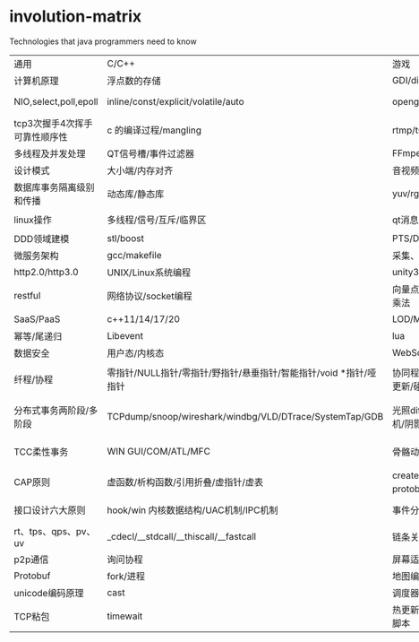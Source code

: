 # involution-matrix
Technologies that java programmers need to know

<!DOCTYPE HTML><html><head>
<meta http-equiv="Content-Type" content="text/html; charset=unicode">
</head>

<body class="wiz-editor-body "  data-wiz-document-type="common" spellcheck="false" style="opacity: 1;"><div>
    <div class="wiz-table-container"  style="position: relative; padding: 0px;"><div class="wiz-table-body" ><table border="0" width="2136" style="width:1603pt;width:max-content;">

 <colgroup><col width="148" style="">
 <col width="195" style="">
 <col width="176" style="">
 <col width="116" style="">
 <col width="156" style="">
 <col width="140" style="">
 <col width="174" style="">
 <col width="112" style="">
 <col width="96" style="">
 <col width="78" style="">
 <col width="172" style="">
 <col width="131" style="">
 <col width="172" style="">
 <col width="149" style="">
 <col width="121" style="">
 </colgroup><tbody><tr height="23" style="background-color:var(--color-canvas-default);">
  <td height="23" class="xl68" width="148" style="width:111pt;"><span>通用</span></td>
  <td class="xl68" width="195" style="width:146pt;">C/C++</td>
  <td class="xl71" width="176" style="width:132pt;">游戏</td>
  <td class="xl68" width="116" style="width:87pt;"><span>Java</span></td>
  <td class="xl68" width="156" style="width:117pt;"><span>spring</span></td>
  <td class="xl68" width="140" style="width:105pt;"><span>中间件</span></td>
  <td class="xl68" width="174" style="width:131pt;"><span>基础设施</span></td>
  <td class="xl68" width="112" style="width:84pt;"><span>数据存储</span></td>
  <td class="xl68" width="96" style="width:72pt;"><span>服务器</span></td>
  <td class="xl68" width="78" style="width:59pt;"><span>CI/CD</span></td>
  <td class="xl68" width="172" style="width:129pt;"><span>前端</span></td>
  <td class="xl68" width="131" style="width:98pt;"><span>算法</span></td>
  <td class="xl68" width="172" style="width:129pt;"><span>AI/ML/DM</span></td>
  <td class="xl68" width="149" style="width:112pt;"><span>安全</span></td>
  <td class="xl68" width="121" style="width:91pt;"><span>管理</span></td>
 </tr>
 <tr height="23" style="background-color:var(--color-canvas-subtle);">
  <td height="23" class="xl67" width="148" style="width:111pt;"><span>计算机原理</span></td>
  <td class="xl69" width="195" style="width:146pt;">浮点数的存储</td>
  <td class="xl69" width="176" style="width:132pt;">GDI/directX</td>
  <td class="xl67" width="116" style="width:87pt;"><span>JVM内存模型</span></td>
  <td class="xl67" width="156" style="width:117pt;"><span>SpringMVC</span></td>
  <td class="xl67" width="140" style="width:105pt;"><span>redis</span></td>
  <td class="xl67" width="174" style="width:131pt;"><span>全文检索搜索引擎</span></td>
  <td class="xl67" width="112" style="width:84pt;"><span>hadoop</span></td>
  <td class="xl67" width="96" style="width:72pt;"><span>apache</span></td>
  <td class="xl67" width="78" style="width:59pt;"><span>git</span></td>
  <td class="xl67" width="172" style="width:129pt;"><span>VUE/VUEX</span></td>
  <td class="xl67" width="131" style="width:98pt;"><span>quickSort/timSort</span></td>
  <td class="xl67" width="172" style="width:129pt;"><span>TensorFlow</span></td>
  <td class="xl67" width="149" style="width:112pt;"><span>XSS</span></td>
  <td class="xl67" width="121" style="width:91pt;"><span>敏捷开发/agile</span></td>
 </tr>
 <tr height="46" style="background-color:var(--color-canvas-default);">
  <td height="46" class="xl67" width="148" style="width:111pt;"><span>NIO,select,poll,epoll</span></td>
  <td class="xl67" width="195" style="width:146pt;">inline/const/explicit/volatile/auto</td>
  <td class="xl67" width="176" style="width:132pt;">opengl/g3d</td>
  <td class="xl67" width="116" style="width:87pt;"><span>垃圾回收</span></td>
  <td class="xl67" width="156" style="width:117pt;"><span>spring boot</span></td>
  <td class="xl67" width="140" style="width:105pt;"><span>分布式锁</span></td>
  <td class="xl67" width="174" style="width:131pt;"><span>分布式日志系统ELK</span></td>
  <td class="xl67" width="112" style="width:84pt;"><span>hbase/hive/pig/</span></td>
  <td class="xl67" width="96" style="width:72pt;"><span>nginx</span></td>
  <td class="xl67" width="78" style="width:59pt;"><span>jira</span></td>
  <td class="xl67" width="172" style="width:129pt;">electron</td>
  <td class="xl69" width="131" style="width:98pt;">链表/树/图</td>
  <td class="xl67" width="172" style="width:129pt;"><span>Naive Bayes</span></td>
  <td class="xl67" width="149" style="width:112pt;"><span>CSRF</span></td>
  <td class="xl67" width="121" style="width:91pt;"><span>看板</span></td>
 </tr>
 <tr height="46" style="background-color:var(--color-canvas-subtle);">
  <td height="46" class="xl67" width="148" style="width:111pt;"><span>tcp3<font class="font8">次握手</font><font class="font6">4</font><font class="font8">次挥手可靠性顺序性</font></span></td>
  <td class="xl67" width="195" style="width:146pt;">c
  <font class="font7">的编译过程</font><font class="font6">/mangling</font></td>
  <td class="xl67" width="176" style="width:132pt;">rtmp/ts<font class="font7">流</font></td>
  <td class="xl67" width="116" style="width:87pt;"><span>synchronized</span></td>
  <td class="xl67" width="156" style="width:117pt;"><span>spring cloud</span></td>
  <td class="xl67" width="140" style="width:105pt;"><span>zookeeper</span></td>
  <td class="xl67" width="174" style="width:131pt;"><span>服务器监控系统</span></td>
  <td class="xl67" width="112" style="width:84pt;"><span>spark</span></td>
  <td class="xl67" width="96" style="width:72pt;"><span>tomcat</span></td>
  <td class="xl67" width="78" style="width:59pt;"><span>tb</span></td>
  <td class="xl67" width="172" style="width:129pt;"><span>BFC/IFC</span></td>
  <td class="xl67" width="131" style="width:98pt;"><span>赫夫曼编码</span></td>
  <td class="xl67" width="172" style="width:129pt;"><span>CNN</span></td>
  <td class="xl67" width="149" style="width:112pt;"><span>SQL&nbsp;注入</span></td>
  <td class="xl67" width="121" style="width:91pt;"><span>产品评审</span></td>
 </tr>
 <tr height="23" style="background-color:var(--color-canvas-default);">
  <td height="23" class="xl67" width="148" style="width:111pt;"><span>多线程及并发处理</span></td>
  <td class="xl67" width="195" style="width:146pt;">QT<font class="font7">信号槽</font><font class="font6">/</font><font class="font7">事件过滤器</font></td>
  <td class="xl67" width="176" style="width:132pt;">FFmpeg</td>
  <td class="xl67" width="116" style="width:87pt;"><span>volatile</span></td>
  <td class="xl67" width="156" style="width:117pt;"><span>mybatis</span></td>
  <td class="xl67" width="140" style="width:105pt;"><span>nacos</span></td>
  <td class="xl67" width="174" style="width:131pt;"><span>链路跟踪opentrace</span></td>
  <td class="xl67" width="112" style="width:84pt;"><span>storm/flink</span></td>
  <td class="xl67" width="96" style="width:72pt;"><span>weblogic</span></td>
  <td class="xl67" width="78" style="width:59pt;"><span>禅道</span></td>
  <td class="xl67" width="172" style="width:129pt;"><span>CSS3</span></td>
  <td class="xl67" width="131" style="width:98pt;"><span>lzf压缩,lz77</span></td>
  <td class="xl67" width="172" style="width:129pt;"><span>蚁群算法</span></td>
  <td class="xl67" width="149" style="width:112pt;"><span>Hash Dos</span></td>
  <td class="xl67" width="121" style="width:91pt;"><span>架构评审</span></td>
 </tr>
 <tr height="23" style="background-color:var(--color-canvas-subtle);">
  <td height="23" class="xl67" width="148" style="width:111pt;"><span>设计模式</span></td>
  <td class="xl69" width="195" style="width:146pt;">大小端/内存对齐</td>
  <td class="xl69" width="176" style="width:132pt;">音视频编码/解码</td>
  <td class="xl67" width="116" style="width:87pt;"><span>JUC</span></td>
  <td class="xl67" width="156" style="width:117pt;"><span>spring启动加载</span></td>
  <td class="xl67" width="140" style="width:105pt;"><span>rocketMQ</span></td>
  <td class="xl67" width="174" style="width:131pt;"><span>服务治理与监控</span></td>
  <td class="xl67" width="112" style="width:84pt;"><span>MapReduce</span></td>
  <td class="xl67" width="96" style="width:72pt;"><span>jboss</span></td>
  <td class="xl67" width="78" style="width:59pt;"><span>gerrit</span></td>
  <td class="xl67" width="172" style="width:129pt;"><span>闭包以及作用域</span></td>
  <td class="xl67" width="131" style="width:98pt;"><span>gzip</span></td>
  <td class="xl67" width="172" style="width:129pt;"><span>遗传算法</span></td>
  <td class="xl67" width="149" style="width:112pt;"><span>脚本注入</span></td>
  <td class="xl67" width="121" style="width:91pt;"><span>代码review</span></td>
 </tr>
 <tr height="46" style="background-color:var(--color-canvas-default);">
  <td height="46" class="xl67" width="148" style="width:111pt;"><span>数据库事务隔离级别和传播</span></td>
  <td class="xl69" width="195" style="width:146pt;">动态库/静态库</td>
  <td class="xl69" width="176" style="width:132pt;">yuv/rgb</td>
  <td class="xl67" width="116" style="width:87pt;"><span>aqs,cas</span></td>
  <td class="xl67" width="156" style="width:117pt;"><span>spring boot start写法</span></td>
  <td class="xl67" width="140" style="width:105pt;"><span>rabbitMQ</span></td>
  <td class="xl70" width="174" style="width:131pt;">jwt</td>
  <td class="xl67" width="112" style="width:84pt;"><span>mongodb</span></td>
  <td class="xl67" width="96" style="width:72pt;"><span>jetty</span></td>
  <td class="xl67" width="78" style="width:59pt;"><span>sonar</span></td>
  <td class="xl67" width="172" style="width:129pt;"><span>原型与原型链</span></td>
  <td class="xl67" width="131" style="width:98pt;"><span>B、B+、B*树</span></td>
  <td class="xl67" width="172" style="width:129pt;"><span>mahout</span></td>
  <td class="xl67" width="149" style="width:112pt;"><span>漏洞扫描工具</span></td>
  <td class="xl67" width="121" style="width:91pt;"><span>周会</span></td>
 </tr>
 <tr height="38" style="background-color:var(--color-canvas-subtle);">
  <td height="38" class="xl67" width="148" style="width:111pt;"><span>linux操作</span></td>
  <td class="xl69" width="195" style="width:146pt;">多线程/信号/互斥/临界区</td>
  <td class="xl69" width="176" style="width:132pt;">qt消息机制/win消息机制</td>
  <td class="xl67" width="116" style="width:87pt;"><span>HashMap</span></td>
  <td class="xl67" width="156" style="width:117pt;"><span>dubbo</span></td>
  <td class="xl67" width="140" style="width:105pt;"><span>kafa/Pulsar</span></td>
  <td class="xl67" width="174" style="width:131pt;"><span>分布式配置中心Apollo</span></td>
  <td class="xl67" width="112" style="width:84pt;"><span>mysql/pgSQL</span></td>
  <td class="xl67" width="96" style="width:72pt;"><span>docker</span></td>
  <td class="xl67" width="78" style="width:59pt;"><span>接口管理</span></td>
  <td class="xl67" width="172" style="width:129pt;"><span>浏览器渲染过程</span></td>
  <td class="xl69" width="131" style="width:98pt;">无锁队列</td>
  <td class="xl67" width="172" style="width:129pt;"><span>隐马尔可夫模型</span></td>
  <td class="xl67" width="149" style="width:112pt;"><span>验证码</span></td>
  <td class="xl67" width="121" style="width:91pt;"><span>日报</span></td>
 </tr>
 <tr height="23" style="background-color:var(--color-canvas-default);">
  <td height="23" class="xl67" width="148" style="width:111pt;"><span>DDD领域建模</span></td>
  <td class="xl67" width="195" style="width:146pt;">stl/boost</td>
  <td class="xl67" width="176" style="width:132pt;">PTS/DTS</td>
  <td class="xl67" width="116" style="width:87pt;"><span>ThreadLocal</span></td>
  <td class="xl67" width="156" style="width:117pt;"><span>hibernate</span></td>
  <td class="xl67" width="140" style="width:105pt;"><span>seata</span></td>
  <td class="xl67" width="174" style="width:131pt;"><span>nexus maven仓库</span></td>
  <td class="xl67" width="112" style="width:84pt;"><span>sql调优</span></td>
  <td class="xl67" width="96" style="width:72pt;"><span>KVM</span></td>
  <td class="xl67" width="78" style="width:59pt;"><span>jenkins</span></td>
  <td class="xl67" width="172" style="width:129pt;"><span>节流与防抖</span></td>
  <td class="xl70" width="131" style="width:98pt;"><span><font class="font8">红黑树/</font><font class="font6">R</font><font class="font8">树</font></span></td>
  <td class="xl67" width="172" style="width:129pt;"><span>决策树ID3分类算法</span></td>
  <td class="xl67" width="149" style="width:112pt;"><span>DDoS&nbsp;防范</span></td>
  <td class="xl67" width="121" style="width:91pt;"><span>代码规范</span></td>
 </tr>
 <tr height="23" style="background-color:var(--color-canvas-subtle);">
  <td height="23" class="xl67" width="148" style="width:111pt;"><span>微服务架构</span></td>
  <td class="xl67" width="195" style="width:146pt;">gcc/makefile</td>
  <td class="xl69" width="176" style="width:132pt;">采集、滤波、处理</td>
  <td class="xl67" width="116" style="width:87pt;"><span>treeMap</span></td>
  <td class="xl67" width="156" style="width:117pt;"><span>eureka</span></td>
  <td class="xl67" width="140" style="width:105pt;"><span>lucene/solr</span></td>
  <td class="xl67" width="174" style="width:131pt;"><span>分布式文件系统fastdfs</span></td>
  <td class="xl67" width="112" style="width:84pt;"><span>oracle</span></td>
  <td class="xl67" width="96" style="width:72pt;"><span>cdn</span></td>
  <td class="xl67" width="78" style="width:59pt;"><span>junit</span></td>
  <td class="xl67" width="172" style="width:129pt;">React</td>
  <td class="xl67" width="131" style="width:98pt;"><span>shuffle随机算法</span></td>
  <td class="xl67" width="172" style="width:129pt;"><span>推荐引擎</span></td>
  <td class="xl67" width="149" style="width:112pt;"><span>用户隐私信息保护</span></td>
  <td class="xl67" width="121" style="width:91pt;"><span>发布规范</span></td>
 </tr>
 <tr height="23" style="background-color:var(--color-canvas-default);">
  <td height="23" class="xl67" width="148" style="width:111pt;"><span>http2.0/http3.0</span></td>
  <td class="xl67" width="195" style="width:146pt;">UNIX/Linux<font class="font7">系统编程</font></td>
  <td class="xl67" width="176" style="width:132pt;">unity3D/cocos2d-x</td>
  <td class="xl67" width="116" style="width:87pt;"><span>请求超时排查</span></td>
  <td class="xl67" width="156" style="width:117pt;"><span>hession</span></td>
  <td class="xl67" width="140" style="width:105pt;">　</td>
  <td class="xl67" width="174" style="width:131pt;"><span>单点登录SSO</span></td>
  <td class="xl67" width="112" style="width:84pt;"><span>灾备</span></td>
  <td class="xl67" width="96" style="width:72pt;"><span>OpenResty</span></td>
  <td class="xl67" width="78" style="width:59pt;"><span>灰度发布</span></td>
  <td class="xl67" width="172" style="width:129pt;"><span>BOM对象模型</span></td>
  <td class="xl67" width="131" style="width:98pt;"><span>KMP字符串搜索</span></td>
  <td class="xl67" width="172" style="width:129pt;"><span>条件随机场</span></td>
  <td class="xl67" width="149" style="width:112pt;"><span>序列化漏洞</span></td>
  <td class="xl67" width="121" style="width:91pt;"><span>测试规范</span></td>
 </tr>
 <tr height="38" style="background-color:var(--color-canvas-subtle);">
  <td height="38" class="xl67" width="148" style="width:111pt;"><span>restful</span></td>
  <td class="xl70" width="195" style="width:146pt;"><font class="font7">网络协议/</font><font class="font6">socket</font><font class="font7">编程</font></td>
  <td class="xl69" width="176" style="width:132pt;">向量点乘叉乘归一/矩阵乘法</td>
  <td class="xl67" width="116" style="width:87pt;"><span>布隆过滤器</span></td>
  <td class="xl67" width="156" style="width:117pt;"><span>IoC/DI</span></td>
  <td class="xl67" width="140" style="width:105pt;"><span>负载均衡</span></td>
  <td class="xl67" width="174" style="width:131pt;"><span>openAPI</span></td>
  <td class="xl67" width="112" style="width:84pt;"><span>MVCC</span></td>
  <td class="xl67" width="96" style="width:72pt;"><span>Tengine</span></td>
  <td class="xl67" width="78" style="width:59pt;"><span>堡垒机</span></td>
  <td class="xl67" width="172" style="width:129pt;"><span>跨域</span></td>
  <td class="xl67" width="131" style="width:98pt;"><span>归并排序</span></td>
  <td class="xl67" width="172" style="width:129pt;"><span>CART</span></td>
  <td class="xl67" width="149" style="width:112pt;"><span>sql审计</span></td>
  <td class="xl67" width="121" style="width:91pt;"><span>面试</span></td>
 </tr>
 <tr height="23" style="background-color:var(--color-canvas-default);">
  <td height="23" class="xl67" width="148" style="width:111pt;"><span>SaaS/PaaS</span></td>
  <td class="xl67" width="195" style="width:146pt;">c++11/14/17/20</td>
  <td class="xl67" width="176" style="width:132pt;">LOD/MipMap</td>
  <td class="xl67" width="116" style="width:87pt;"><span>ABA问题</span></td>
  <td class="xl67" width="156" style="width:117pt;"><span>AOP</span></td>
  <td class="xl67" width="140" style="width:105pt;"><span>全局唯一ID</span></td>
  <td class="xl67" width="174" style="width:131pt;"><span>oauth认证</span></td>
  <td class="xl67" width="112" style="width:84pt;"><span>mysql InnoDB</span></td>
  <td class="xl67" width="96" style="width:72pt;"><span>Haproxy</span></td>
  <td class="xl67" width="78" style="width:59pt;"><span>蓝绿部署</span></td>
  <td class="xl67" width="172" style="width:129pt;"><span>ajax/axios/fetch</span></td>
  <td class="xl67" width="131" style="width:98pt;"><span>动态规划</span></td>
  <td class="xl67" width="172" style="width:129pt;"><span>kNN</span></td>
  <td class="xl67" width="149" style="width:112pt;"><span>代码审计</span></td>
  <td class="xl67" width="121" style="width:91pt;"><span>培训</span></td>
 </tr>
 <tr height="23" style="background-color:var(--color-canvas-subtle);">
  <td height="23" class="xl70" width="148" style="width:111pt;"><span><font class="font8">幂等/</font><font class="font7">尾递归</font></span></td>
  <td class="xl72">Libevent</td>
  <td class="xl72">lua</td>
  <td class="xl67" width="116" style="width:87pt;"><span>可重入锁</span></td>
  <td class="xl67" width="156" style="width:117pt;">spring
  cloud alibaba</td>
  <td class="xl67" width="140" style="width:105pt;"><span>atlas</span></td>
  <td class="xl67" width="174" style="width:131pt;"><span>权限系统RBAC</span></td>
  <td class="xl67" width="112" style="width:84pt;"><span>explain</span></td>
  <td class="xl67" width="96" style="width:72pt;"><span>LVS</span></td>
  <td class="xl67" width="78" style="width:59pt;"><span>测试</span></td>
  <td class="xl67" width="172" style="width:129pt;"><span>HTML5/ES6</span></td>
  <td class="xl67" width="131" style="width:98pt;"><span>最短路径算法</span></td>
  <td class="xl67" width="172" style="width:129pt;"><span>Adaboost</span></td>
  <td class="xl67" width="149" style="width:112pt;"><span>数据脱敏</span></td>
  <td class="xl67" width="121" style="width:91pt;"><span>质量管控</span></td>
 </tr>
 <tr height="23" style="background-color:var(--color-canvas-default);">
  <td height="23" class="xl67" width="148" style="width:111pt;"><span>数据安全</span></td>
  <td class="xl69" width="195" style="width:146pt;">用户态/内核态</td>
  <td class="xl69" width="176" style="width:132pt;">WebSocket/Socket.IO</td>
  <td class="xl67" width="116" style="width:87pt;"><span>线程池</span></td>
  <td class="xl67" width="156" style="width:117pt;"><span>log4j2</span></td>
  <td class="xl67" width="140" style="width:105pt;"><span>Disruptor</span></td>
  <td class="xl67" width="174" style="width:131pt;"><span>HDFS/fastdfs</span></td>
  <td class="xl67" width="112" style="width:84pt;">TiDB</td>
  <td class="xl67" width="96" style="width:72pt;"><span>负载均衡</span></td>
  <td class="xl67" width="78" style="width:59pt;"><span>CI/CD</span></td>
  <td class="xl69" width="172" style="width:129pt;">数组变异</td>
  <td class="xl67" width="131" style="width:98pt;"><span>贪心算法</span></td>
  <td class="xl67" width="172" style="width:129pt;"><span>PageRank</span></td>
  <td class="xl67" width="149" style="width:112pt;"><span>敏感操作多级审核</span></td>
  <td class="xl67" width="121" style="width:91pt;"><span>进度把控</span></td>
 </tr>
 <tr height="65" style="background-color:var(--color-canvas-subtle);">
  <td height="65" class="xl67" width="148" style="width:111pt;"><span>纤程/协程</span></td>
  <td class="xl70" width="195" style="width:146pt;"><font class="font7">零指针/</font><font class="font6">NULL</font><font class="font7">指针/零指针/野指针/悬垂指针/智能指针/</font><font class="font6">void *</font><font class="font7">指针/哑指针</font></td>
  <td class="xl69" width="176" style="width:132pt;">协同程序/渲染管道/物理更新/碰撞</td>
  <td class="xl67" width="116" style="width:87pt;"><span>servlet3.0</span></td>
  <td class="xl67" width="156" style="width:117pt;"><span>熔断限流/hystrix/Sentinel</span></td>
  <td class="xl67" width="140" style="width:105pt;"><span>consul/grpc</span></td>
  <td class="xl70" width="174" style="width:131pt;"><span><font class="font7">任务调度</font><font class="font6">elasticJob/xxl-job</font></span></td>
  <td class="xl67" width="112" style="width:84pt;"><span>mycat</span></td>
  <td class="xl67" width="96" style="width:72pt;"><span>双机热备</span></td>
  <td class="xl67" width="78" style="width:59pt;"><span>压测</span></td>
  <td class="xl70" width="172" style="width:129pt;"><span><font class="font8">盒模型/</font><font class="font6">flex</font><font class="font8">容器布局</font><font class="font6">/Rem</font><font class="font8">布局</font><font class="font6">/</font><font class="font8">浮动布局</font></span></td>
  <td class="xl67" width="131" style="width:98pt;"><span>LRU内存回收</span></td>
  <td class="xl67" width="172" style="width:129pt;"><span>EM</span></td>
  <td class="xl67" width="149" style="width:112pt;"><span>非对称加密</span></td>
  <td class="xl70" width="121" style="width:91pt;"><span><font class="font7">文档协作系统</font><font class="font6">confluence</font></span></td>
 </tr>
 <tr height="69" style="background-color:var(--color-canvas-default);">
  <td height="69" class="xl67" width="148" style="width:111pt;"><span>分布式事务两阶段/多阶段</span></td>
  <td class="xl67" width="195" style="width:146pt;">TCPdump<font class="font7">/</font><font class="font6">snoop</font><font class="font7">/</font><font class="font6">wireshark</font><font class="font7">/</font><font class="font6">windbg/VLD/DTrace/SystemTap/GDB</font></td>
  <td class="xl69" width="176" style="width:132pt;">光照diffuse/投影/移动相机/阴影判断/光栅化</td>
  <td class="xl67" width="116" style="width:87pt;"><span>Reactor响应式编程</span></td>
  <td class="xl67" width="156" style="width:117pt;"><span>Service Mesh</span></td>
  <td class="xl67" width="140" style="width:105pt;"><span>MQ消息的可靠性/顺序性</span></td>
  <td class="xl67" width="174" style="width:131pt;"><span>ldap</span></td>
  <td class="xl67" width="112" style="width:84pt;"><span>Kettle+Clickhouse+Superset</span></td>
  <td class="xl67" width="96" style="width:72pt;"><span>dns</span></td>
  <td class="xl67" width="78" style="width:59pt;"><span>arthas</span></td>
  <td class="xl70" width="172" style="width:129pt;"><span><font class="font7">浏览器缓存</font><font class="font6">/</font><font class="font7">强制缓存</font><font class="font6">/</font><font class="font7">协商缓存</font></span></td>
  <td class="xl67" width="131" style="width:98pt;"><span>PAXOS</span></td>
  <td class="xl67" width="172" style="width:129pt;"><span>The Apriori algorithm</span></td>
  <td class="xl67" width="149" style="width:112pt;"><span>对称加密</span></td>
  <td class="xl67" width="121" style="width:91pt;"><span>技术战略布局</span></td>
 </tr>
 <tr height="46" style="background-color:var(--color-canvas-subtle);">
  <td height="46" class="xl67" width="148" style="width:111pt;"><span>TCC柔性事务</span></td>
  <td class="xl67" width="195" style="width:146pt;">WIN
  GUI/COM/ATL/MFC</td>
  <td class="xl69" width="176" style="width:132pt;">骨骼动画与帧动画</td>
  <td class="xl67" width="116" style="width:87pt;"><span>jps/jstack/jmap/jhat/jstat</span></td>
  <td class="xl67" width="156" style="width:117pt;"><span>spring<font class="font8">循环依赖</font></span></td>
  <td class="xl67" width="140" style="width:105pt;"><span>rabbitmq高可用策略</span></td>
  <td class="xl70" width="174" style="width:131pt;"><span><font class="font8">分布式唯一</font><font class="font6">id</font></span></td>
  <td class="xl67" width="112" style="width:84pt;"><span>数据库连接池原理</span></td>
  <td class="xl67" width="96" style="width:72pt;"><span>vpn</span></td>
  <td class="xl67" width="78" style="width:59pt;"><span>maven</span></td>
  <td class="xl67" width="172" style="width:129pt;"><span>computed/watch/nextTick/Portals<span>&nbsp;</span></span></td>
  <td class="xl67" width="131" style="width:98pt;"><span>一致性哈希</span></td>
  <td class="xl67" width="172" style="width:129pt;"><span>SVM</span></td>
  <td class="xl67" width="149" style="width:112pt;"><span>dns劫持</span></td>
  <td class="xl67" width="121" style="width:91pt;"><span>甘特图</span></td>
 </tr>
 <tr height="46" style="background-color:var(--color-canvas-default);">
  <td height="46" class="xl67" width="148" style="width:111pt;"><span>CAP原则</span></td>
  <td class="xl69" width="195" style="width:146pt;">虚函数/析构函数/引用折叠/虚指针/虚表</td>
  <td class="xl69" width="176" style="width:132pt;">createor如何内置protobuf
  JS版本</td>
  <td class="xl67" width="116" style="width:87pt;"><span>打破双亲委派</span></td>
  <td class="xl67" width="156" style="width:117pt;"><span><span>&nbsp;</span>spring
  boot<span>&nbsp; </span>Configuration <font class="font7">写法</font></span></td>
  <td class="xl67" width="140" style="width:105pt;"><span>rabbitmq延迟队列</span></td>
  <td class="xl67" width="174" style="width:131pt;"><span>短信平台</span></td>
  <td class="xl67" width="112" style="width:84pt;"><span>分区分表</span></td>
  <td class="xl67" width="96" style="width:72pt;"><span>kubesphere</span></td>
  <td class="xl67" width="78" style="width:59pt;"><span>发布计划</span></td>
  <td class="xl73" width="172" style="width:129pt;"><span>事件机制/eventLoop</span></td>
  <td class="xl67" width="131" style="width:98pt;"><span>Ringbuffer</span></td>
  <td class="xl67" width="172" style="width:129pt;"><span>K-Means</span></td>
  <td class="xl67" width="149" style="width:112pt;"><span>撞库</span></td>
  <td class="xl67" width="121" style="width:91pt;"><span>wbs</span></td>
 </tr>
 <tr height="46" style="background-color:var(--color-canvas-subtle);">
  <td height="46" class="xl67" width="148" style="width:111pt;"><span>接口设计六大原则</span></td>
  <td class="xl70" width="195" style="width:146pt;"><font class="font7">hook/win 内核数据结构/</font><font class="font6">UAC</font><font class="font7">机制</font><font class="font9">/IPC</font><font class="font7">机制</font></td>
  <td class="xl69" width="176" style="width:132pt;">事件分发</td>
  <td class="xl67" width="116" style="width:87pt;"><span>BlockingQueue</span></td>
  <td class="xl69" width="156" style="width:117pt;">注解校验</td>
  <td class="xl67" width="140" style="width:105pt;"><span>netty</span></td>
  <td class="xl67" width="174" style="width:131pt;"><span>hdfs文件处理</span></td>
  <td class="xl67" width="112" style="width:84pt;"><span>canal/sqoop</span></td>
  <td class="xl67" width="96" style="width:72pt;"><span>F5</span></td>
  <td class="xl67" width="78" style="width:59pt;"><span>tapd</span></td>
  <td class="xl73" width="172" style="width:129pt;"><span>node/npm/webpack/Babel<span>&nbsp;</span></span></td>
  <td class="xl67" width="131" style="width:98pt;"><span>SkipList</span></td>
  <td class="xl67" width="172" style="width:129pt;"><span>C4.5</span></td>
  <td class="xl67" width="149" style="width:112pt;"><span>验证码</span></td>
  <td class="xl67" width="121" style="width:91pt;"><span>OKR</span></td>
 </tr>
 <tr height="46" style="background-color:var(--color-canvas-default);">
  <td height="46" class="xl67" width="148" style="width:111pt;"><span>rt<font class="font8">、</font><font class="font6">tps</font><font class="font8">、</font><font class="font6">qps</font><font class="font8">、</font><font class="font6">pv</font><font class="font8">、</font><font class="font6">uv</font></span></td>
  <td class="xl67" width="195" style="width:146pt;">_cdecl/__stdcall/__thiscall/__fastcall</td>
  <td class="xl69" width="176" style="width:132pt;">链条关节</td>
  <td class="xl67" width="116" style="width:87pt;"><span>反射机制</span></td>
  <td class="xl67" width="156" style="width:117pt;"><span>shiro&amp;spring security</span></td>
  <td class="xl67" width="140" style="width:105pt;"><span>分页组件</span></td>
  <td class="xl67" width="174" style="width:131pt;"><span>Prometheus</span></td>
  <td class="xl67" width="112" style="width:84pt;"><span>死锁</span></td>
  <td class="xl67" width="96" style="width:72pt;"><span>zabbix</span></td>
  <td class="xl67" width="78" style="width:59pt;"><span>gradle</span></td>
  <td class="xl67" width="172" style="width:129pt;"><span>Promise/Async/Await</span></td>
  <td class="xl67" width="131" style="width:98pt;"><span>ZipList</span></td>
  <td class="xl67" width="172" style="width:129pt;"><span>监督学习</span></td>
  <td class="xl70" width="149" style="width:112pt;"><span><font class="font8">加壳</font><font class="font6">/</font><font class="font7">脱壳</font></span></td>
  <td class="xl67" width="121" style="width:91pt;"><span>pdca</span></td>
 </tr>
 <tr height="23" style="background-color:var(--color-canvas-subtle);">
  <td height="23" class="xl67" width="148" style="width:111pt;"><span>p2p通信</span></td>
  <td class="xl69" width="195" style="width:146pt;">询问协程</td>
  <td class="xl69" width="176" style="width:132pt;">屏幕适配</td>
  <td class="xl67" width="116" style="width:87pt;"><span>动态代理</span></td>
  <td class="xl67" width="156" style="width:117pt;"><span>MDC</span></td>
  <td class="xl67" width="140" style="width:105pt;"><span>令牌桶</span></td>
  <td class="xl67" width="174" style="width:131pt;"><span>邮件系统</span></td>
  <td class="xl67" width="112" style="width:84pt;"><span>海量数据操作</span></td>
  <td class="xl67" width="96" style="width:72pt;"><span>NAT</span></td>
  <td class="xl67" width="78" style="width:59pt;"><span>node.js</span></td>
  <td class="xl67" width="172" style="width:129pt;"><span>react-fiber</span></td>
  <td class="xl67" width="131" style="width:98pt;"><span>前缀树</span></td>
  <td class="xl67" width="172" style="width:129pt;"><span>线性回归</span></td>
  <td class="xl67" width="149" style="width:112pt;"><span>https加密过程</span></td>
  <td class="xl67" width="121" style="width:91pt;"><span>smart原则</span></td>
 </tr>
 <tr height="20">
  <td height="20" class="xl65" width="148" style="width:111pt;">Protobuf</td>
  <td class="xl65" width="195" style="width:146pt;">fork/进程</td>
  <td class="xl65" width="176" style="width:132pt;">地图编辑与寻路导航</td>
  <td class="xl65" width="116" style="width:87pt;">集合<font class="font10">λ</font><font class="font0">表达式</font></td>
  <td class="xl65" width="156" style="width:117pt;">bean生命周期</td>
  <td class="xl65" width="140" style="width:105pt;">sharding-jdbc</td>
  <td class="xl65" width="174" style="width:131pt;">测试平台</td>
  <td class="xl65" width="112" style="width:84pt;">Elasticsearch</td>
  <td class="xl65" width="96" style="width:72pt;">网关</td>
  <td class="xl65" width="78" style="width:59pt;">k8s</td>
  <td class="xl65" width="172" style="width:129pt;">Reflow/Repaint</td>
  <td class="xl65" width="131" style="width:98pt;">LRU内存回收</td>
  <td class="xl65" width="172" style="width:129pt;">CART:
  分类与回归树</td>
  <td class="xl65" width="149" style="width:112pt;">反汇编</td>
  <td class="xl65" width="121" style="width:91pt;">考核</td>
 </tr>
 <tr height="18">
  <td height="18" class="xl65" width="148" style="width:111pt;">unicode编码原理</td>
  <td class="xl65" width="195" style="width:146pt;">cast</td>
  <td class="xl65" width="176" style="width:132pt;">调度器</td>
  <td class="xl65" width="116" style="width:87pt;">类加载机制</td>
  <td class="xl65" width="156" style="width:117pt;">servlet生命周期</td>
  <td class="xl65" width="140" style="width:105pt;">Atlas</td>
  <td class="xl65" width="174" style="width:131pt;">发布系统</td>
  <td class="xl65" width="112" style="width:84pt;">分页重复问题</td>
  <td class="xl65" width="96" style="width:72pt;">跨网段路由</td>
  <td class="xl65" width="78" style="width:59pt;">groove<span>&nbsp;</span></td>
  <td class="xl65" width="172" style="width:129pt;">304过程</td>
  <td class="xl65" width="131" style="width:98pt;">牛顿二分法</td>
  <td class="xl65" width="172" style="width:129pt;">最大熵马尔科夫模型</td>
  <td class="xl65" width="149" style="width:112pt;">二进制编辑</td>
  <td class="xl65" width="121" style="width:91pt;">项目管理系统</td>
 </tr>
 <tr height="36">
  <td height="36" class="xl65" width="148" style="width:111pt;">TCP粘包</td>
  <td class="xl65" width="195" style="width:146pt;">timewait</td>
  <td class="xl65" width="176" style="width:132pt;">热更新/自动化打包发布脚本</td>
  <td class="xl65" width="116" style="width:87pt;">注解实现</td>
  <td class="xl65" width="156" style="width:117pt;">spring事务</td>
  <td class="xl65" width="140" style="width:105pt;">消息推送系统</td>
  <td class="xl65" width="174" style="width:131pt;">api管理系统</td>
  <td class="xl65" width="112" style="width:84pt;">CDH</td>
  <td class="xl65" width="96" style="width:72pt;">堡垒机</td>
  <td class="xl65" width="78" style="width:59pt;">shell</td>
  <td class="xl65" width="172" style="width:129pt;">作用域和作用域链</td>
  <td class="xl65" width="131" style="width:98pt;">插值算法</td>
  <td class="xl65" width="172" style="width:129pt;">推荐引擎</td>
  <td class="xl65" width="149" style="width:112pt;">远程入侵</td>
  <td class="xl65" width="121" style="width:91pt;">周报系统</td>
 </tr>

</tbody></table></div></div><br>
</div></body></html>
